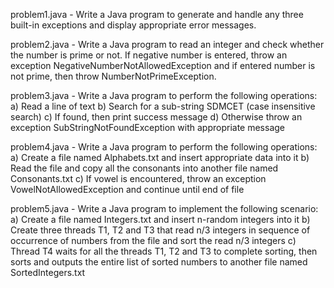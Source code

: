 problem1.java - 
Write a Java program to generate and handle any three built-in exceptions and display appropriate
error messages.

problem2.java - 
Write a Java program to read an integer and check whether the number is prime or not. If negative
number is entered, throw an exception NegativeNumberNotAllowedException and if entered
number is not prime, then throw NumberNotPrimeException.

problem3.java - 
Write a Java program to perform the following operations:
a) Read a line of text
b) Search for a sub-string SDMCET (case insensitive search)
c) If found, then print success message
d) Otherwise throw an exception SubStringNotFoundException with appropriate message

problem4.java - 
Write a Java program to perform the following operations:
a) Create a file named Alphabets.txt and insert appropriate data into it
b) Read the file and copy all the consonants into another file named Consonants.txt
c) If vowel is encountered, throw an exception VowelNotAllowedException and continue until
end of file

problem5.java - 
Write a Java program to implement the following scenario:
a) Create a file named Integers.txt and insert n-random integers into it
b) Create three threads T1, T2 and T3 that read n/3 integers in sequence of occurrence of
numbers from the file and sort the read n/3 integers
c) Thread T4 waits for all the threads T1, T2 and T3 to complete sorting, then sorts and outputs
the entire list of sorted numbers to another file named SortedIntegers.txt
